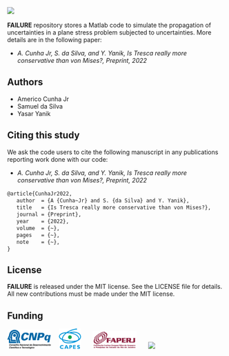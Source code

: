 <img src="logo/CE-ABC.png" width="40%">

**FAILURE** repository stores a Matlab code to simulate the propagation of uncertainties in a plane stress problem subjected to uncertainties. More details are in the following paper:
- *A. Cunha Jr, S. da Silva, and Y. Yanik, Is Tresca really more conservative than von Mises?, Preprint, 2022*

## Authors
- Americo Cunha Jr
- Samuel da Silva
- Yasar Yanik

## Citing this study
We ask the code users to cite the following manuscript in any publications reporting work done with our code:
- *A. Cunha Jr, S. da Silva, and Y. Yanik, Is Tresca really more conservative than von Mises?, Preprint, 2022*

```
@article{CunhaJr2022,
   author  = {A {Cunha~Jr} and S. {da Silva} and Y. Yanik},
   title   = {Is Tresca really more conservative than von Mises?},
   journal = {Preprint},
   year    = {2022},
   volume  = {~},
   pages   = {~},
   note    = {~},
}
```

## License
**FAILURE** is released under the MIT license. See the LICENSE file for details. All new contributions must be made under the MIT license.

## Funding

<img src="logo/cnpq.png" width="20%"> &nbsp; &nbsp; <img src="logo/capes.png" width="10%">  &nbsp; &nbsp; &nbsp; <img src="logo/faperj.jpg" width="20%"> &nbsp; &nbsp; &nbsp; <img src="logo/epsrc.png" width="18%"> 
